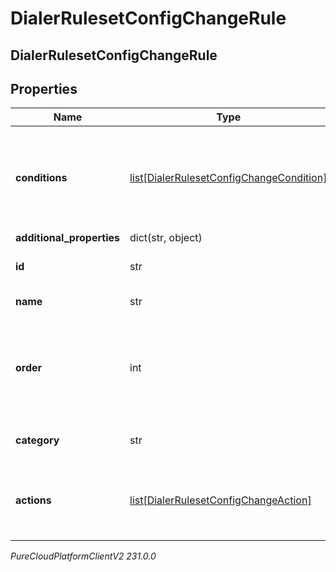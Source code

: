 # DialerRulesetConfigChangeRule

## DialerRulesetConfigChangeRule

## Properties

|Name | Type | Description | Notes|
|------------ | ------------- | ------------- | -------------|
| **conditions** | [list[DialerRulesetConfigChangeCondition]](DialerRulesetConfigChangeCondition) | The list of rule conditions; all must evaluate to true to trigger the rule actions | [optional] |
| **additional_properties** | dict(str, object) |  | [optional] |
| **id** | str | The identifier of the rule | [optional] |
| **name** | str | The name of the rule | [optional] |
| **order** | int | The ranked order of the rule; rules are processed from lowest number to highest | [optional] |
| **category** | str | The category of the rule | [optional] |
| **actions** | [list[DialerRulesetConfigChangeAction]](DialerRulesetConfigChangeAction) | The list of rule actions to be taken if the conditions are true | [optional] |



_PureCloudPlatformClientV2 231.0.0_
